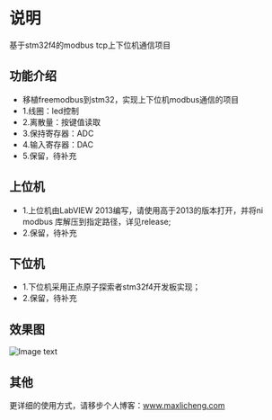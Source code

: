 # 说明
 基于stm32f4的modbus tcp上下位机通信项目

## 功能介绍
- 移植freemodbus到stm32，实现上下位机modbus通信的项目
- 1.线圈：led控制
- 2.离散量：按键值读取
- 3.保持寄存器：ADC
- 4.输入寄存器：DAC
- 5.保留，待补充

## 上位机
- 1.上位机由LabVIEW 2013编写，请使用高于2013的版本打开，并将ni modbus 库解压到指定路径，详见release;
- 2.保留，待补充

## 下位机
- 1.下位机采用正点原子探索者stm32f4开发板实现；
- 2.保留，待补充

## 效果图
![Image text](https://raw.githubusercontent.com/maxlicheng/stm32f4_modbus_tcp_prj/master/views/LabVIEW.jpg)

## 其他
更详细的使用方式，请移步个人博客：www.maxlicheng.com

